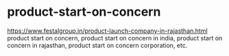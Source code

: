 # product-start-on-concern
https://www.festalgroup.in/product-launch-company-in-rajasthan.html product start on concern, product start on concern in india, product start on concern in rajasthan, product start on concern corporation, etc.
